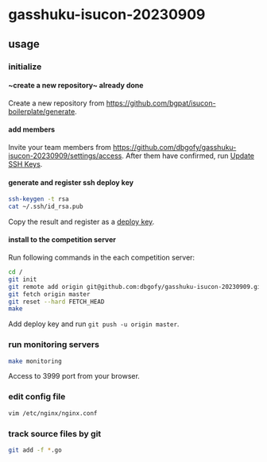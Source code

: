 # gasshuku-isucon-20230909

## usage

### initialize

#### ~create a new repository~ already done

Create a new repository from https://github.com/bgpat/isucon-boilerplate/generate.

#### add members

Invite your team members from https://github.com/dbgofy/gasshuku-isucon-20230909/settings/access.
After them have confirmed, run [Update SSH Keys](https://github.com/dbgofy/gasshuku-isucon-20230909/actions?query=workflow%3A%22Update+SSH+Keys%22).

#### generate and register ssh deploy key

```bash
ssh-keygen -t rsa
cat ~/.ssh/id_rsa.pub
```

Copy the result and register as a [deploy key](https://github.com/bgpat/isucon-boilerplate/settings/keys/new).

#### install to the competition server

Run following commands in the each competition server:

```bash
cd /
git init
git remote add origin git@github.com:dbgofy/gasshuku-isucon-20230909.git
git fetch origin master
git reset --hard FETCH_HEAD
make
```

Add deploy key and run `git push -u origin master`.

### run monitoring servers

```bash
make monitoring
```

Access to 3999 port from your browser.

### edit config file

```bash
vim /etc/nginx/nginx.conf
```

### track source files by git

```bash
git add -f *.go
```
